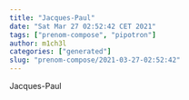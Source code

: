 ```yaml
---
title: "Jacques-Paul"
date: "Sat Mar 27 02:52:42 CET 2021"
tags: ["prenom-compose", "pipotron"]
author: m1ch3l
categories: ["generated"]
slug: "prenom-compose/2021-03-27-02:52:42"
---
```


Jacques-Paul
